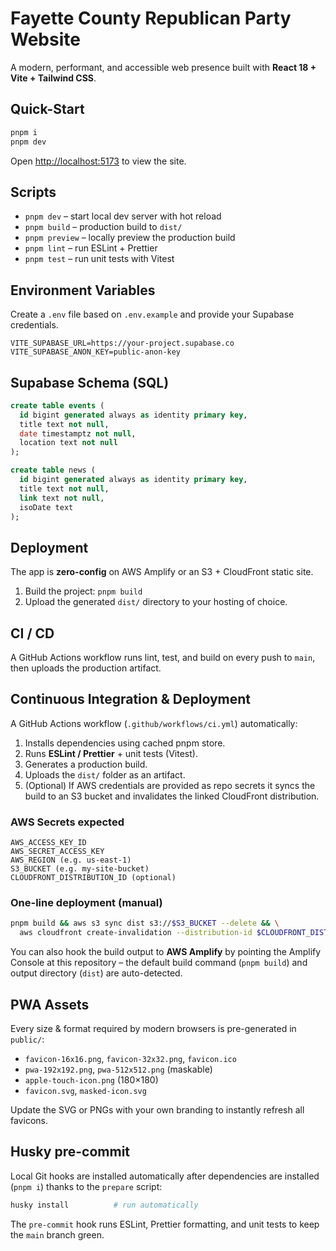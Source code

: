 # Fayette County Republican Party Website

A modern, performant, and accessible web presence built with **React 18 + Vite + Tailwind CSS**.

## Quick-Start

```bash
pnpm i
pnpm dev
```

Open <http://localhost:5173> to view the site.

## Scripts

- `pnpm dev` – start local dev server with hot reload
- `pnpm build` – production build to `dist/`
- `pnpm preview` – locally preview the production build
- `pnpm lint` – run ESLint + Prettier
- `pnpm test` – run unit tests with Vitest

## Environment Variables

Create a `.env` file based on `.env.example` and provide your Supabase credentials.

```
VITE_SUPABASE_URL=https://your-project.supabase.co
VITE_SUPABASE_ANON_KEY=public-anon-key
```

## Supabase Schema (SQL)

```sql
create table events (
  id bigint generated always as identity primary key,
  title text not null,
  date timestamptz not null,
  location text not null
);

create table news (
  id bigint generated always as identity primary key,
  title text not null,
  link text not null,
  isoDate text
);
```

## Deployment

The app is **zero-config** on AWS Amplify or an S3 + CloudFront static site.

1. Build the project: `pnpm build`
2. Upload the generated `dist/` directory to your hosting of choice.

## CI / CD

A GitHub Actions workflow runs lint, test, and build on every push to `main`, then uploads the production artifact.

## Continuous Integration & Deployment

A GitHub Actions workflow (`.github/workflows/ci.yml`) automatically:

1. Installs dependencies using cached pnpm store.
2. Runs **ESLint / Prettier** + unit tests (Vitest).
3. Generates a production build.
4. Uploads the `dist/` folder as an artifact.
5. (Optional) If AWS credentials are provided as repo secrets it syncs the build to an S3 bucket and invalidates the linked CloudFront distribution.

### AWS Secrets expected

```
AWS_ACCESS_KEY_ID
AWS_SECRET_ACCESS_KEY
AWS_REGION (e.g. us-east-1)
S3_BUCKET (e.g. my-site-bucket)
CLOUDFRONT_DISTRIBUTION_ID (optional)
```

### One-line deployment (manual)

```bash
pnpm build && aws s3 sync dist s3://$S3_BUCKET --delete && \
  aws cloudfront create-invalidation --distribution-id $CLOUDFRONT_DISTRIBUTION_ID --paths '/*'
```

You can also hook the build output to **AWS Amplify** by pointing the Amplify Console at this repository – the default build command (`pnpm build`) and output directory (`dist`) are auto-detected.

## PWA Assets

Every size & format required by modern browsers is pre-generated in `public/`:

* `favicon-16x16.png`, `favicon-32x32.png`, `favicon.ico`
* `pwa-192x192.png`, `pwa-512x512.png` (maskable)
* `apple-touch-icon.png` (180×180)
* `favicon.svg`, `masked-icon.svg`

Update the SVG or PNGs with your own branding to instantly refresh all favicons.

## Husky pre-commit

Local Git hooks are installed automatically after dependencies are installed (`pnpm i`) thanks to the `prepare` script:

```bash
husky install          # run automatically
```

The `pre-commit` hook runs ESLint, Prettier formatting, and unit tests to keep the `main` branch green.
